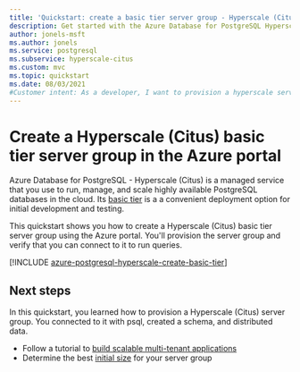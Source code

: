 ```yaml
---
title: 'Quickstart: create a basic tier server group - Hyperscale (Citus) - Azure Database for PostgreSQL'
description: Get started with the Azure Database for PostgreSQL Hyperscale (Citus) basic tier.
author: jonels-msft
ms.author: jonels
ms.service: postgresql
ms.subservice: hyperscale-citus
ms.custom: mvc
ms.topic: quickstart
ms.date: 08/03/2021
#Customer intent: As a developer, I want to provision a hyperscale server group so that I can run queries quickly on large datasets.
---
```


# Create a Hyperscale (Citus) basic tier server group in the Azure portal

Azure Database for PostgreSQL - Hyperscale (Citus) is a managed service that
you use to run, manage, and scale highly available PostgreSQL databases in the
cloud. Its [basic tier](concepts-hyperscale-tiers.md) is a a convenient
deployment option for initial development and testing.

This quickstart shows you how to create a Hyperscale (Citus) basic tier
server group using the Azure portal. You'll provision the server group
and verify that you can connect to it to run queries.

[!INCLUDE [azure-postgresql-hyperscale-create-basic-tier](../../includes/azure-postgresql-hyperscale-create-basic-tier.md)]

## Next steps

In this quickstart, you learned how to provision a Hyperscale (Citus) server group. You connected to it with psql, created a schema, and distributed data.

- Follow a tutorial to [build scalable multi-tenant
  applications](./tutorial-design-database-hyperscale-multi-tenant.md)
- Determine the best [initial
  size](howto-hyperscale-scale-initial.md) for your server group
